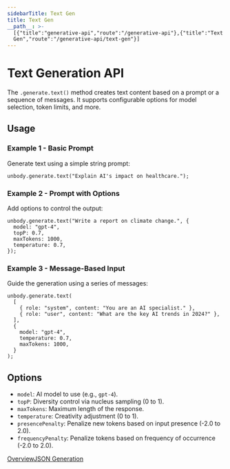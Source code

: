 ```yaml
---
sidebarTitle: Text Gen
title: Text Gen
__path__: >-
  [{"title":"generative-api","route":"/generative-api"},{"title":"Text
  Gen","route":"/generative-api/text-gen"}]
---
```


# Text Generation API

The `.generate.text()` method creates text content based on a prompt or a sequence of messages. It supports configurable options for model selection, token limits, and more.

## Usage

### Example 1 - Basic Prompt

Generate text using a simple string prompt:

```
unbody.generate.text("Explain AI's impact on healthcare.");
```

### Example 2 - Prompt with Options

Add options to control the output:

```
unbody.generate.text("Write a report on climate change.", {
  model: "gpt-4",
  topP: 0.7,
  maxTokens: 1000,
  temperature: 0.7,
});
```

### Example 3 - Message-Based Input

Guide the generation using a series of messages:

```
unbody.generate.text(
  [
    { role: "system", content: "You are an AI specialist." },
    { role: "user", content: "What are the key AI trends in 2024?" },
  ],
  {
    model: "gpt-4",
    temperature: 0.7,
    maxTokens: 1000,
  }
);
```

## Options

-   `model`: AI model to use (e.g., `gpt-4`).
-   `topP`: Diversity control via nucleus sampling (0 to 1).
-   `maxTokens`: Maximum length of the response.
-   `temperature`: Creativity adjustment (0 to 1).
-   `presencePenalty`: Penalize new tokens based on input presence (-2.0 to 2.0).
-   `frequencyPenalty`: Penalize tokens based on frequency of occurrence (-2.0 to 2.0).

[Overview](/generative-api/overview "Overview")[JSON Generation](/generative-api/json-gen "JSON Generation")